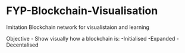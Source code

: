 # FYP-Blockchain-Visualisation
Imitation Blockchain network for visualistaion and learning

Objective - Show visually how a blockchain is:
-Initialised
-Expanded
-Decentalised
